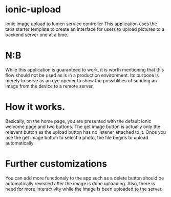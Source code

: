 # ionic-upload
ionic image upload to lumen service controller
This application uses the tabs starter template to create an interface for users to upload pictures to a backend server one at a time.
# N:B
While this application is guaranteed to work, it is worth mentioning that this flow should not be used as is in a production environment. 
Its purpose is merely to serve as an eye opener to show the possiblities of sending an image from the device to a remote server.
# How it works.
Basically, on the home page, you are presented with the default ionic welcome page and two buttons.
The get image button is actually only the relevant button as the upload button has no listener attached to it.
Once you use the get image button to select a photo, the file begins to upload automatically. 
# Further customizations
You can add more functionaly to the app such as a delete button should be automatically revealed after the image is done uploading.
Also, there is need for more interactivity while the image is been uploaded to the server.
